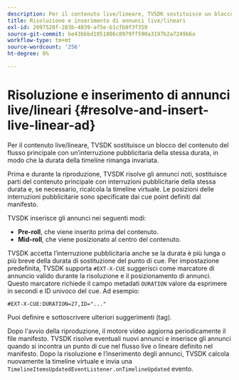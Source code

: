 ```yaml
---
description: Per il contenuto live/lineare, TVSDK sostituisce un blocco del contenuto del flusso principale con un’interruzione pubblicitaria della stessa durata, in modo che la durata della timeline rimanga invariata.
title: Risoluzione e inserimento di annunci live/lineari
exl-id: 2097520f-283b-4839-af5e-b1cfb0f3f359
source-git-commit: be43bbbd1051886c8979ff590a3197b2a7249b6a
workflow-type: tm+mt
source-wordcount: '256'
ht-degree: 0%

---
```


# Risoluzione e inserimento di annunci live/lineari {#resolve-and-insert-live-linear-ad}

Per il contenuto live/lineare, TVSDK sostituisce un blocco del contenuto del flusso principale con un’interruzione pubblicitaria della stessa durata, in modo che la durata della timeline rimanga invariata.

Prima e durante la riproduzione, TVSDK risolve gli annunci noti, sostituisce parti del contenuto principale con interruzioni pubblicitarie della stessa durata e, se necessario, ricalcola la timeline virtuale. Le posizioni delle interruzioni pubblicitarie sono specificate dai cue point definiti dal manifesto.

TVSDK inserisce gli annunci nei seguenti modi:

* **Pre-roll**, che viene inserito prima del contenuto.
* **Mid-roll**, che viene posizionato al centro del contenuto.

TVSDK accetta l’interruzione pubblicitaria anche se la durata è più lunga o più breve della durata di sostituzione del punto di cue. Per impostazione predefinita, TVSDK supporta `#EXT-X-CUE` suggerisci come marcatore di annuncio valido durante la risoluzione e il posizionamento di annunci. Questo marcatore richiede il campo metadati `DURATION` valore da esprimere in secondi e ID univoco del cue. Ad esempio:

```
#EXT-X-CUE:DURATION=27,ID="..."
```

Puoi definire e sottoscrivere ulteriori suggerimenti (tag).

Dopo l&#39;avvio della riproduzione, il motore video aggiorna periodicamente il file manifesto. TVSDK risolve eventuali nuovi annunci e inserisce gli annunci quando si incontra un punto di cue nel flusso live o lineare definito nel manifesto. Dopo la risoluzione e l’inserimento degli annunci, TVSDK calcola nuovamente la timeline virtuale e invia una `TimelineItemsUpdatedEventListener.onTimelineUpdated` evento.
